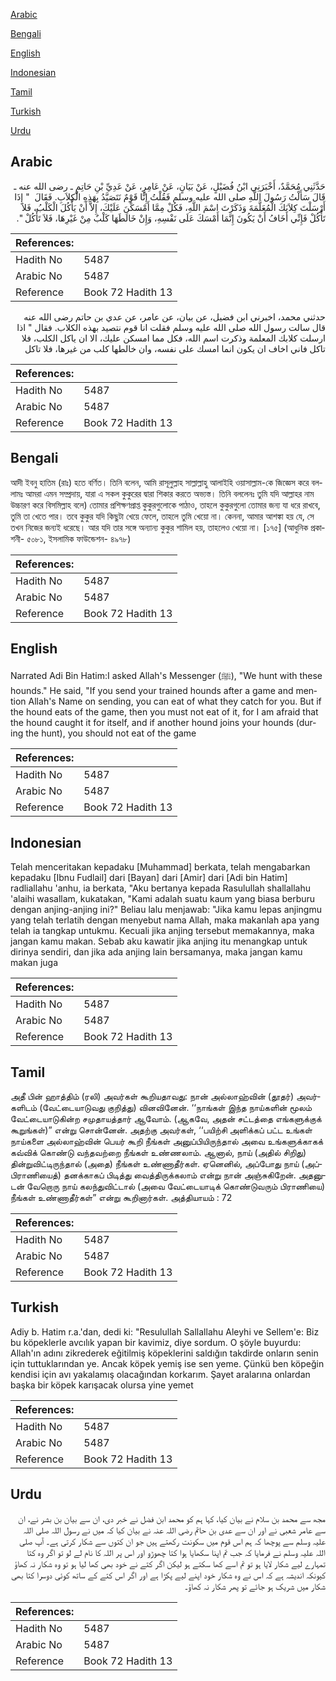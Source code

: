 [Arabic](#arabic)

[Bengali](#bengali)

[English](#english)

[Indonesian](#indonesian)

[Tamil](#tamil)

[Turkish](#turkish)

[Urdu](#urdu)

## Arabic


<div dir="rtl" lang="ar" style={{fontSize:'larger',backgroundColor:'#f8f9fa',padding:20}}>
حَدَّثَنِي مُحَمَّدٌ، أَخْبَرَنِي ابْنُ فُضَيْلٍ، عَنْ بَيَانٍ، عَنْ عَامِرٍ، عَنْ عَدِيِّ بْنِ حَاتِمٍ ـ رضى الله عنه ـ قَالَ سَأَلْتُ رَسُولَ اللَّهِ صلى الله عليه وسلم فَقُلْتُ إِنَّا قَوْمٌ نَتَصَيَّدُ بِهَذِهِ الْكِلاَبِ‏.‏ فَقَالَ ‏ "‏ إِذَا أَرْسَلْتَ كِلاَبَكَ الْمُعَلَّمَةَ وَذَكَرْتَ اسْمَ اللَّهِ، فَكُلْ مِمَّا أَمْسَكْنَ عَلَيْكَ، إِلاَّ أَنْ يَأْكُلَ الْكَلْبُ، فَلاَ تَأْكُلْ فَإِنِّي أَخَافُ أَنْ يَكُونَ إِنَّمَا أَمْسَكَ عَلَى نَفْسِهِ، وَإِنْ خَالَطَهَا كَلْبٌ مِنْ غَيْرِهَا، فَلاَ تَأْكُلْ ‏"‏‏.‏
</div>
<div style={{backgroundColor:'#f8f9fa',padding:20, marginBottom: 10}}><table> <thead> <tr> <th>References:</th> <th></th> </tr> </thead> <tbody><tr><td>Hadith No</td><td>5487</td></tr><tr><td>Arabic No</td><td>5487</td></tr><tr><td>Reference</td><td>Book 72 Hadith 13</td></tr></tbody></table></div>


<div dir="rtl" lang="ar" style={{fontSize:'larger',backgroundColor:'#f8f9fa',padding:20}}>
حدثني محمد، اخبرني ابن فضيل، عن بيان، عن عامر، عن عدي بن حاتم رضى الله عنه قال سالت رسول الله صلى الله عليه وسلم فقلت انا قوم نتصيد بهذه الكلاب. فقال " اذا ارسلت كلابك المعلمة وذكرت اسم الله، فكل مما امسكن عليك، الا ان ياكل الكلب، فلا تاكل فاني اخاف ان يكون انما امسك على نفسه، وان خالطها كلب من غيرها، فلا تاكل
</div>
<div style={{backgroundColor:'#f8f9fa',padding:20, marginBottom: 10}}><table> <thead> <tr> <th>References:</th> <th></th> </tr> </thead> <tbody><tr><td>Hadith No</td><td>5487</td></tr><tr><td>Arabic No</td><td>5487</td></tr><tr><td>Reference</td><td>Book 72 Hadith 13</td></tr></tbody></table></div>

## Bengali


<div dir="ltr" lang="bn" style={{fontSize:'larger',backgroundColor:'#f8f9fa',padding:20}}>
আদী ইবনু হাতিম (রাঃ) হতে বর্ণিত। তিনি বলেন, আমি রাসূলুল্লাহ সাল্লাল্লাহু আলাইহি ওয়াসাল্লাম-কে জিজ্ঞেস করে বললামঃ আমরা এমন সম্প্রদায়, যারা এ সকল কুকুরের দ্বারা শিকার করতে অভ্যস্ত। তিনি বললেনঃ তুমি যদি আল্লাহর নাম উচ্চারণ করে বিসমিল্লাহ বলে) তোমার প্রশিক্ষণপ্রাপ্ত কুকুরগুলোকে পাঠাও, তাহলে কুকুরগুলো তোমার জন্য যা ধরে রাখবে, তুমি তা খেতে পার। তবে কুকুর যদি কিছুটা খেয়ে ফেলে, তাহলে তুমি খেয়ো না। কেননা, আমার আশঙ্কা হয় যে, সে তখন নিজের জন্যই ধরেছে। আর যদি তার সঙ্গে অন্যান্য কুকুর শামিল হয়, তাহলেও খেয়ো না। [১৭৫] (আধুনিক প্রকাশনী- ৫০৮১, ইসলামিক ফাউন্ডেশন- ৪৯৭৮)
</div>
<div style={{backgroundColor:'#f8f9fa',padding:20, marginBottom: 10}}><table> <thead> <tr> <th>References:</th> <th></th> </tr> </thead> <tbody><tr><td>Hadith No</td><td>5487</td></tr><tr><td>Arabic No</td><td>5487</td></tr><tr><td>Reference</td><td>Book 72 Hadith 13</td></tr></tbody></table></div>

## English


<div dir="ltr" lang="en" style={{fontSize:'larger',backgroundColor:'#f8f9fa',padding:20}}>
Narrated Adi Bin Hatim:I asked Allah's Messenger (ﷺ), "We hunt with these hounds." He said, "If you send your trained hounds after a game and mention Allah's Name on sending, you can eat of what they catch for you. But if the hound eats of the game, then you must not eat of it, for I am afraid that the hound caught it for itself, and if another hound joins your hounds (during the hunt), you should not eat of the game
</div>
<div style={{backgroundColor:'#f8f9fa',padding:20, marginBottom: 10}}><table> <thead> <tr> <th>References:</th> <th></th> </tr> </thead> <tbody><tr><td>Hadith No</td><td>5487</td></tr><tr><td>Arabic No</td><td>5487</td></tr><tr><td>Reference</td><td>Book 72 Hadith 13</td></tr></tbody></table></div>

## Indonesian


<div dir="ltr" lang="id" style={{fontSize:'larger',backgroundColor:'#f8f9fa',padding:20}}>
Telah menceritakan kepadaku [Muhammad] berkata, telah mengabarkan kepadaku [Ibnu Fudlail] dari [Bayan] dari [Amir] dari [Adi bin Hatim] radliallahu 'anhu, ia berkata, "Aku bertanya kepada Rasulullah shallallahu 'alaihi wasallam, kukatakan, "Kami adalah suatu kaum yang biasa berburu dengan anjing-anjing ini?" Beliau lalu menjawab: "Jika kamu lepas anjingmu yang telah terlatih dengan menyebut nama Allah, maka makanlah apa yang telah ia tangkap untukmu. Kecuali jika anjing tersebut memakannya, maka jangan kamu makan. Sebab aku kawatir jika anjing itu menangkap untuk dirinya sendiri, dan jika ada anjing lain bersamanya, maka jangan kamu makan juga
</div>
<div style={{backgroundColor:'#f8f9fa',padding:20, marginBottom: 10}}><table> <thead> <tr> <th>References:</th> <th></th> </tr> </thead> <tbody><tr><td>Hadith No</td><td>5487</td></tr><tr><td>Arabic No</td><td>5487</td></tr><tr><td>Reference</td><td>Book 72 Hadith 13</td></tr></tbody></table></div>

## Tamil


<div dir="ltr" lang="ta" style={{fontSize:'larger',backgroundColor:'#f8f9fa',padding:20}}>
அதீ பின் ஹாத்திம் (ரலி) அவர்கள் கூறியதாவது: நான் அல்லாஹ்வின் (தூதர்) அவர்களிடம் (வேட்டையாடுவது குறித்து) வினவினேன். ‘‘நாங்கள் இந்த நாய்களின் மூலம் வேட்டையாடுகின்ற சமுதாயத்தார் ஆவோம். (ஆகவே, அதன் சட்டத்தை எங்களுக்குக் கூறுங்கள்)” என்று சொன்னேன். அதற்கு அவர்கள், ‘‘பயிற்சி அளிக்கப் பட்ட உங்கள் நாய்களை அல்லாஹ்வின் பெயர் கூறி நீங்கள் அனுப்பியிருந்தால் அவை உங்களுக்காகக் கவ்விக் கொண்டு வந்தவற்றை நீங்கள் உண்ணலாம். ஆனால், நாய் (அதில் சிறிது) தின்றுவிட்டிருந்தால் (அதை) நீங்கள் உண்ணாதீர்கள். ஏனெனில், அப்போது நாய் (அப்பிராணியைத்) தனக்காகப் பிடித்து வைத்திருக்கலாம் என்று நான் அஞ்சுகிறேன். அதனுடன் வேறொரு நாய் கலந்துவிட்டால் (அவை வேட்டையாடிக் கொண்டுவரும் பிராணியை) நீங்கள் உண்ணாதீர்கள்” என்று கூறினார்கள். அத்தியாயம் : 72
</div>
<div style={{backgroundColor:'#f8f9fa',padding:20, marginBottom: 10}}><table> <thead> <tr> <th>References:</th> <th></th> </tr> </thead> <tbody><tr><td>Hadith No</td><td>5487</td></tr><tr><td>Arabic No</td><td>5487</td></tr><tr><td>Reference</td><td>Book 72 Hadith 13</td></tr></tbody></table></div>

## Turkish


<div dir="ltr" lang="tr" style={{fontSize:'larger',backgroundColor:'#f8f9fa',padding:20}}>
Adiy b. Hatim r.a.'dan, dedi ki: "Resulullah Sallallahu Aleyhi ve Sellem'e: Biz bu köpeklerle avcılık yapan bir kavimiz, diye sordum. O şöyle buyurdu: Allah'ın adını zikrederek eğitilmiş köpeklerini saldığın takdirde onların senin için tuttuklarından ye. Ancak köpek yemiş ise sen yeme. Çünkü ben köpeğin kendisi için avı yakalamış olacağından korkarım. Şayet aralarına onlardan başka bir köpek karışacak olursa yine yemet
</div>
<div style={{backgroundColor:'#f8f9fa',padding:20, marginBottom: 10}}><table> <thead> <tr> <th>References:</th> <th></th> </tr> </thead> <tbody><tr><td>Hadith No</td><td>5487</td></tr><tr><td>Arabic No</td><td>5487</td></tr><tr><td>Reference</td><td>Book 72 Hadith 13</td></tr></tbody></table></div>

## Urdu


<div dir="rtl" lang="ur" style={{fontSize:'larger',backgroundColor:'#f8f9fa',padding:20}}>
مجھ سے محمد بن سلام نے بیان کیا، کہا ہم کو محمد ابن فضل نے خبر دی، ان سے بیان بن بشر نے، ان سے عامر شعبی نے اور ان سے عدی بن حاتم رضی اللہ عنہ نے بیان کیا کہ میں نے رسول اللہ صلی اللہ علیہ وسلم سے پوچھا کہ ہم اس قوم میں سکونت رکھتے ہیں جو ان کتوں سے شکار کرتی ہے۔ آپ صلی اللہ علیہ وسلم نے فرمایا کہ جب تم اپنا سکھایا ہوا کتا چھوڑو اور اس پر اللہ کا نام لے لو تو اگر وہ کتا تمہارے لیے شکار لایا ہو تو تم اسے کھا سکتے ہو لیکن اگر کتے نے خود بھی کھا لیا ہو تو وہ شکار نہ کھاؤ کیونکہ اندیشہ ہے کہ اس نے وہ شکار خود اپنے لیے پکڑا ہے اور اگر اس کتے کے ساتھ کوئی دوسرا کتا بھی شکار میں شریک ہو جائے تو پھر شکار نہ کھاؤ۔
</div>
<div style={{backgroundColor:'#f8f9fa',padding:20, marginBottom: 10}}><table> <thead> <tr> <th>References:</th> <th></th> </tr> </thead> <tbody><tr><td>Hadith No</td><td>5487</td></tr><tr><td>Arabic No</td><td>5487</td></tr><tr><td>Reference</td><td>Book 72 Hadith 13</td></tr></tbody></table></div>
